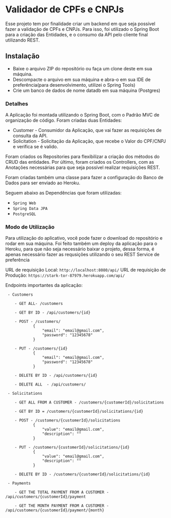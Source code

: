 

# Validador de CPFs e CNPJs

Esse projeto tem por finalidade criar um backend em que seja possível fazer a validação
de CPFs e CNPJs. Para isso, foi utilizado o Spring Boot para a criação das Entidades,
e o consumo da API pelo cliente final utilizando REST.

## Instalação
  - Baixe o arquivo ZIP do repositório ou faça um clone deste em sua máquina.
  - Descompacte o arquivo em sua máquina e abra-o em sua IDE de preferência(para desenvolvimento, utilizei o Spring Tools)
  - Crie um banco de dados de nome datadb em sua máquina (Postgres)

### Detalhes

A Aplicação foi montada utilizando o Spring Boot, com o Padrão MVC de organização de código.
Foram criadas duas Entidades:
  - Customer - Consumidor da Aplicação, que vai fazer as requisições de consulta da API.
  - Solicitation - Solicitação da Aplicação, que recebe o Valor do CPF/CNPJ e verifica se é valido.
  
Foram criados os Repositories para flexibilizar a criação dos métodos do CRUD das entidades.
Por último, foram criados os Controllers, com as Anotações necessárias para que seja possível realizar requisições REST.

Foram criadas também uma classe para fazer a configuração do Banco de Dados para ser enviado ao Heroku.

Seguem abaixo as Dependências que foram utilizadas:

  - ``` Spring Web ```
  - ``` Spring Data JPA ``` 
  - ``` PostgreSQL ```

### Modo de Utilização

Para utilização do aplicativo, você pode fazer o download do repositório e rodar em sua máquina.
Foi feito também um deploy da aplicação para o Heroku, para que não seja necessário baixar o projeto,
dessa forma, é apenas necessário fazer as requsições utilizando o seu REST Service de preferência

URL de requisição Local: ```http://localhost:8080/api/```
URL de requisição de Produção: ```https://stark-tor-87979.herokuapp.com/api/```

Endpoints importantes da aplicação:
```
 - Customers
 
	- GET ALL- /customers
 
 	- GET BY ID - /api/customers/{id}
	
	- POST - /customers/
			{
				"email": "email@gmail.com",
				"password": "12345678"
			}
	
	- PUT - /customers/{id}
			{
				"email": "email@gmail.com",
				"password": "12345678"
			}
	
	- DELETE BY ID - /api/customers/{id}
	
	- DELETE ALL  - /api/customers/
	
 - Solicitations
 
	- GET ALL FROM A CUSTOMER - /customers/{customerId}/solicitations
	
	- GET BY ID = /customers/{customerId}/solicitations/{id}
	
	- POST - /customers/{customerId}/solicitations
			{
				"value": "email@gmail.com",
				"description": ""
			}
	
	- PUT - /customers/{customerId}/solicitations/{id}
			{
				"value": "email@gmail.com",
				"description": ""
			}

	- DELETE BY ID - /customers/{customerId}/solicitations/{id}
	
 - Payments
 
	- GET THE TOTAL PAYMENT FROM A CUSTOMER - /api/customers/{customerId}/payment
	
	- GET THE MONTH PAYMENT FROM A CUSTOMER - /api/customers/{customerId}/payment/{month}
```



